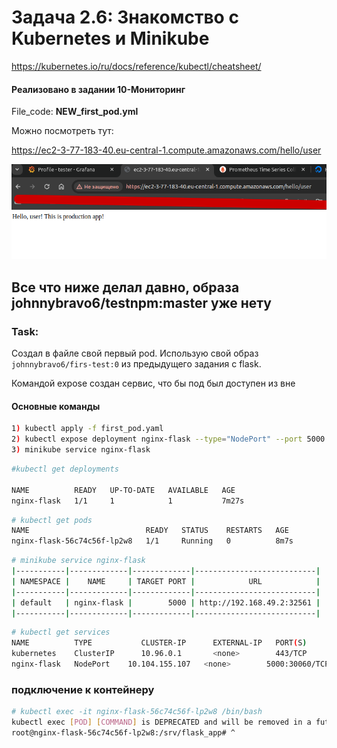 
# Задача 2.6: Знакомство с Kubernetes и Minikube
https://kubernetes.io/ru/docs/reference/kubectl/cheatsheet/


#### Реализовано в задании **10-Мониторинг**
File_code:  **NEW_first_pod.yml**

Можно посмотреть тут:

https://ec2-3-77-183-40.eu-central-1.compute.amazonaws.com/hello/user

![This is a alt text.](./screen_hello.png "This is a sample image.")




## Все что ниже делал давно, образа johnnybravo6/testnpm:master уже нету
### Task:
Создал в файле свой первый pod. Использую свой образ `johnnybravo6/firs-test:0` из предыдущего задания с flask. 

Командой expose создан сервис, что бы под был доступен из вне



#### Основные команды
```bash
1) kubectl apply -f first_pod.yaml
2) kubectl expose deployment nginx-flask --type="NodePort" --port 5000
3) minikube service nginx-flask

```
```bash
#kubectl get deployments

NAME          READY   UP-TO-DATE   AVAILABLE   AGE
nginx-flask   1/1     1            1           7m27s

```

```bash
# kubectl get pods
NAME                          READY   STATUS    RESTARTS   AGE
nginx-flask-56c74c56f-lp2w8   1/1     Running   0          8m7s

```


```bash
# minikube service nginx-flask
|-----------|-------------|-------------|---------------------------|
| NAMESPACE |    NAME     | TARGET PORT |            URL            |
|-----------|-------------|-------------|---------------------------|
| default   | nginx-flask |        5000 | http://192.168.49.2:32561 |
|-----------|-------------|-------------|---------------------------|

```

```bash
# kubectl get services
NAME          TYPE           CLUSTER-IP      EXTERNAL-IP   PORT(S)          AGE
kubernetes    ClusterIP      10.96.0.1       <none>        443/TCP          163m
nginx-flask   NodePort    10.104.155.107   <none>        5000:30060/TCP   3m53s

```

### подключение к контейнеру
```bash
# kubectl exec -it nginx-flask-56c74c56f-lp2w8 /bin/bash
kubectl exec [POD] [COMMAND] is DEPRECATED and will be removed in a future version. Use kubectl exec [POD] -- [COMMAND] instead.
root@nginx-flask-56c74c56f-lp2w8:/srv/flask_app# ^
```